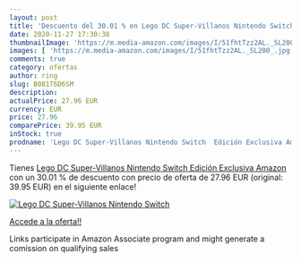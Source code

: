 ```yaml
---
layout: post
title: 'Descuento del 30.01 % en Lego DC Super-Villanos Nintendo Switch  '
date: 2020-11-27 17:30:38
thumbnailImage: 'https://m.media-amazon.com/images/I/51fhtTzz2AL._SL200_.jpg'
images: [ 'https://m.media-amazon.com/images/I/51fhtTzz2AL._SL200_.jpg' ]
comments: true
category: ofertas
author: ring
slug: B081T6D6SM
description:
actualPrice: 27.96 EUR
currency: EUR
price: 27.96
comparePrice: 39.95 EUR
inStock: true
prodname: 'Lego DC Super-Villanos Nintendo Switch  Edición Exclusiva Amazon'
---
```


Tienes [Lego DC Super-Villanos Nintendo Switch  Edición Exclusiva Amazon](https://www.amazon.es/dp/B081T6D6SM/?tag=tolees-21) con un 30.01 % de descuento con precio de oferta de 27.96 EUR (original: 39.95 EUR) en el siguiente enlace!

[![Lego DC Super-Villanos Nintendo Switch  ](https://m.media-amazon.com/images/I/51fhtTzz2AL._SL200_.jpg)](https://www.amazon.es/dp/B081T6D6SM/?tag=tolees-21)

[Accede a la oferta!!](https://www.amazon.es/dp/B081T6D6SM/?tag=tolees-21)

Links participate in Amazon Associate program and might generate a comission on qualifying sales


